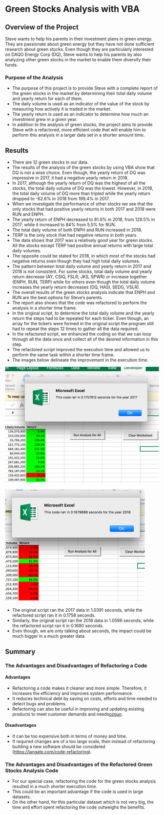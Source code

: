 # Green Stocks Analysis with VBA

## Overview of the Project

Steve wants to help his parents in their investment plans in green energy. They are passionate about green energy but they have not done sufficient research about green stocks. Even though they are particularly interested on DAQO Energy Corp (DQ), Steve wants to help his parents by also analyzing other green stocks in the market to enable them diversify their funds.

### Purpose of the Analysis

* The purpose of this project is to provide Steve with a complete report of the green stocks in the market by determining their total daily volume and yearly return for each of them. 
* The daily volume is used as an indicator of the value of the stock by measuring how actively it is traded in the market. 
* The yearly return is used as an indicator to determine how much an investment grew in a given year. 
* In addition to the analysis of green stocks, the project aims to provide Steve with a refactored, more efficient code that will enable him to perform this analysis in a larger data set in a shorter amount time.

## Results

* There are 12 green stocks in our data.
* The results of the analysis of the green stocks by using VBA show that DQ is not a wise choice. Even though, the yearly return of DQ was impressive in 2017, it had a negative yearly return in 2018.
* In 2017, although the yearly return of DQ was the highest of all the stocks, the total daily volume of DQ was the lowest. However, in 2018, the total daily volume of DQ more than tripled while the yearly return dropped to -62.6% in 2018 from 199.4% in 2017.
* When we investigate the performance of other stocks we see that the only stocks that had positive yearly returns in both 2017 and 2018 were RUN and ENPH. 
* The yearly return of ENPH decreased to 81.9% in 2018, from 129.5% in 2017; while it increased to 84% from 5.5% for RUN.
* The total daily volume of both ENPH and RUN increased in 2018.
* TERP is the only stock that had negative returns in both years.
* The data shows that 2017 was a relatively good year for green stocks. All the stocks except TERP had positive annual returns with large total daily volumes.
* The opposite could be stated for 2018, in which most of the stocks had negative returns even though they had high total daily volumes.
* The pattern between total daily volume and yearly return in 2017 and 2018 is not consistent. For some stocks, total daily volume and yearly return decrease (AY, CSIQ, FSLR, JKS, SPWR) or increase together (ENPH, RUN, TERP) while for others even though the total daily volume increases the yearly return decreases (DQ, HASI, SEDG, VSLR).
* The overall results of the green stocks analysis indicate that ENPH and RUN are the best options for Steve’s parents.
* The report also shows that the code was refactored to perform the analysis in a shorter time frame. 
* In the original script, to determine the total daily volume and the yearly return the steps had to be repeated for each ticker. Even though, an array for the tickers were formed in the original script the program still had to repeat the steps 12 times to gather all the data required.
* In the refactored script, we enhanced the coding so that we can loop through all the data once and collect all of the desired information in this step.
* The refactored script improved the execution time and allowed us to perform the same task within a shorter time frame. 
* The images below delineate the improvement in the execution time.

 
![Execution Time in 2017](Resources/VBA_Challenge_2017.png)

![Execution Time in 2018](Resources/VBA_Challenge_2018.png) 

* The original script ran the 2017 data in 1.0391 seconds, while the refactored script ran it in 0.1758 seconds.
* Similarly, the original script ran the 2018 data in 1.0586 seconds, while the refactored script ran it in 0.1680 seconds.
* Even though, we are only talking about seconds, the impact could be much bigger in a much greater data.

## Summary

### The Advantages and Disadvantages of Refactoring a Code

#### Advantages

* Refactoring a code makes it cleaner and more simple. Therefore, it increases the efficiency and improves system performance.
* It reduces technical debt by saving on costs, efforts and time needed to detect bugs and problems.
* Refactoring can also be useful in improving and updating existing products to meet customer demands and needs[ozgun](https://langate.com/code-refactoring).

#### Disadvantages

* It can be too expensive both in terms of money and time.
* If required changes are of a too large scale, then instead of refactoring building a new software should be considered (https://langate.com/code-refactoring).

### The Advantages and Disadvantages of the Refactored Green Stocks Analysis Code

* For our special case, refactoring the code for the green stocks analysis resulted in a much shorter execution time.
* This could be an important advantage if the code is used in large datasets. 
* On the other hand, for this particular dataset which is not very big, the time and effort spent refactoring the code outweighs the benefits.









